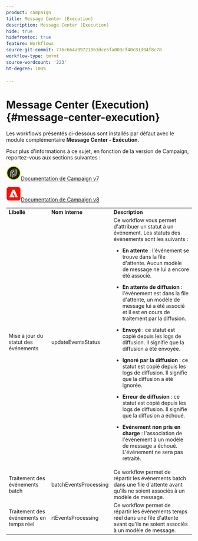 ```yaml
---
product: campaign
title: Message Center (Execution)
description: Message Center (Execution)
hide: true
hidefromtoc: true
feature: Workflows
source-git-commit: 776c664a99721063dce5fa003cf40c81d94f8c78
workflow-type: tm+mt
source-wordcount: '223'
ht-degree: 100%

---
```



# Message Center (Execution){#message-center-execution}



Les workflows présentés ci-dessous sont installés par défaut avec le module complémentaire **Message Center - Exécution**.

Pour plus d&#39;informations à ce sujet, en fonction de la version de Campaign, reportez-vous aux sections suivantes :

![](assets/do-not-localize/v7.jpeg)[Documentation de Campaign v7](../../message-center/using/about-transactional-messaging.md)

![](assets/do-not-localize/v8.png)[Documentation de Campaign v8](https://experienceleague.adobe.com/docs/campaign/campaign-v8/send/transactional.html?lang=fr)

<table> 
 <tbody> 
  <tr> 
   <td> <strong>Libellé</strong><br /> </td> 
   <td> <strong>Nom interne</strong><br /> </td> 
   <td> <strong>Description</strong><br /> </td> 
  </tr> 
  <tr> 
   <td> <span class="uicontrol">Mise à jour du statut des événements</span> <br /> </td> 
   <td> <span class="uicontrol">updateEventsStatus</span> <br /> </td> 
   <td> Ce workflow vous permet d'attribuer un statut à un événement. Les statuts des événements sont les suivants :<br /> 
    <ul> 
     <li> <p><strong>En attente</strong> : l'événement se trouve dans la file d'attente. Aucun modèle de message ne lui a encore été associé.</p> </li> 
     <li> <p><strong>En attente de diffusion</strong> : l'événement est dans la file d'attente, un modèle de message lui a été associé et il est en cours de traitement par la diffusion.</p> </li> 
     <li> <p><strong>Envoyé</strong> : ce statut est copié depuis les logs de diffusion. Il signifie que la diffusion a été envoyée.</p> </li> 
     <li> <p><strong>Ignoré par la diffusion</strong> : ce statut est copié depuis les logs de diffusion. Il signifie que la diffusion a été ignorée.</p> </li> 
     <li> <p><strong>Erreur de diffusion</strong> : ce statut est copié depuis les logs de diffusion. Il signifie que la diffusion a échoué.</p> </li> 
     <li> <p><strong>Evénement non pris en charge</strong> : l'association de l'événement à un modèle de message a échoué. L'événement ne sera pas retraité.</p> </li> 
    </ul> </td> 
  </tr> 
  <tr> 
   <td> <span class="uicontrol">Traitement des événements batch</span> <br /> </td> 
   <td> <span class="uicontrol">batchEventsProcessing</span> <br /> </td> 
   <td> Ce workflow permet de répartir les événements batch dans une file d'attente avant qu'ils ne soient associés à un modèle de message. <br /> </td> 
  </tr> 
  <tr> 
   <td> <span class="uicontrol">Traitement des événements en temps réel</span> <br /> </td> 
   <td> <span class="uicontrol">rtEventsProcessing</span> <br /> </td> 
   <td> Ce workflow permet de répartir les événements temps réel dans une file d'attente avant qu'ils ne soient associés à un modèle de message. <br /> </td> 
  </tr> 
 </tbody> 
</table>

